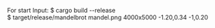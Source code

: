 For start
Input:
$ cargo build --release   
$ target/release/mandelbrot mandel.png 4000x5000 -1.20,0.34 -1,0.20
